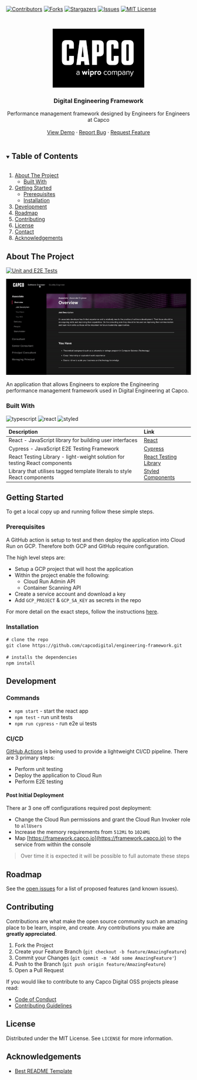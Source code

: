 [![Contributors][contributors-shield]][contributors-url]
[![Forks][forks-shield]][forks-url]
[![Stargazers][stars-shield]][stars-url]
[![Issues][issues-shield]][issues-url]
[![MIT License][license-shield]][license-url]

<!-- PROJECT LOGO -->
<br />
<p align="center">
  <a href="https://github.com/capcodigital/engineering-framework">
    <img src="https://raw.githubusercontent.com/capcodigital/.github/master/images/capco.jpeg" alt="Logo" height="160px">
  </a>

  <h3 align="center">Digital Engineering Framework</h3>

  <p align="center">
    Performance management framework designed by Engineers for Engineers at Capco
    <br />
    <br />
    <a href="https://framework.capco.io">View Demo</a>
    ·
    <a href="https://github.com/capcodigital/engineering-framework/issues">Report Bug</a>
    ·
    <a href="https://github.com/capcodigital/engineering-framework/issues">Request Feature</a>
  </p>
</p>

<!-- TABLE OF CONTENTS -->
<details open="open">
  <summary><h2 style="display: inline-block">Table of Contents</h2></summary>
  <ol>
    <li>
      <a href="#about-the-project">About The Project</a>
      <ul>
        <li><a href="#built-with">Built With</a></li>
      </ul>
    </li>
    <li>
      <a href="#getting-started">Getting Started</a>
      <ul>
        <li><a href="#prerequisites">Prerequisites</a></li>
      </ul>
      <ul>
        <li><a href="#installation">Installation</a></li>
      </ul>
    </li>
    <li><a href="#development">Development</a></li>
    <li><a href="#roadmap">Roadmap</a></li>
    <li><a href="#contributing">Contributing</a></li>
    <li><a href="#license">License</a></li>
    <li><a href="#contact">Contact</a></li>
    <li><a href="#acknowledgements">Acknowledgements</a></li>
  </ol>
</details>

<!-- ABOUT THE PROJECT -->

## About The Project

[![Unit and E2E Tests](https://github.com/capcodigital/engineering-framework/actions/workflows/tests.yml/badge.svg)](https://github.com/capcodigital/engineering-framework/actions/workflows/tests.yml)

![Engineering Framework](./demo.gif)

An application that allows Engineers to explore the Engineering performance management framework used in Digital Engineering at Capco.

### Built With

![typescript](https://img.shields.io/badge/-TypeScript-007ACC?style=flat-square&logo=typescript&logoColor=white)
![react](https://img.shields.io/badge/-React-45b8d8?style=flat-square&logo=react&logoColor=white)
![styled](https://img.shields.io/badge/-Styled_Components-db7092?style=flat-square&logo=styled-components&logoColor=white)

| Description                                                                | Link                                                  |
| :------------------------------------------------------------------------- | :---------------------------------------------------- |
| React - JavaScript library for building user interfaces                    | [React](https://github.com/facebook/create-react-app) |
| Cypress - JavaScript E2E Testing Framework                                 | [Cypress](https://www.cypress.io/)                    |
| React Testing Library - light-weight solution for testing React components | [React Testing Library](https://www.cypress.io/)      |
| Library that utilises tagged template literals to style React components   | [Styled Components](https://styled-components.com/)   |

<!-- GETTING STARTED -->

## Getting Started

To get a local copy up and running follow these simple steps.

### Prerequisites

A GitHub action is setup to test and then deploy the application into Cloud Run on GCP.  Therefore both GCP and GitHub require configuration.

The high level steps are:

* Setup a GCP project that will host the application
* Within the project enable the following:
  * Cloud Run Admin API
  * Container Scanning API
* Create a service account and download a key
* Add `GCP_PROJECT` & `GCP_SA_KEY` as secrets in the repo

For more detail on the exact steps, follow the instructions [here](https://github.com/google-github-actions/deploy-cloudrun).

### Installation

```shell
# clone the repo
git clone https://github.com/capcodigital/engineering-framework.git

# installs the dependencies
npm install
```

<!-- USAGE EXAMPLES -->

## Development

### Commands

* `npm start` - start the react app
* `npm test` - run unit tests
* `npm run cypress` - run e2e ui tests

### CI/CD

[GitHub Actions](https://github.com/capcodigital/engineering-framework/actions) is being used to provide a lightweight CI/CD pipeline.  There are 3 primary steps:

* Perform unit testing
* Deploy the application to Cloud Run
* Perform E2E testing

#### Post Initial Deployment

There ar 3 one off configurations required post deployment:

* Change the Cloud Run permissions and grant the Cloud Run Invoker role to `allUsers`
* Increase the memory requirements from `512Mi` to `1024Mi`
* Map [https://framework.capco.io](https://framework.capco.io) to the service from within the console

> Over time it is expected it will be possible to full automate these steps

<!-- ROADMAP -->

## Roadmap

See the [open issues](https://github.com/capcodigital/engineering-framework/issues) for a list of proposed features (and known issues).

<!-- CONTRIBUTING -->

## Contributing

Contributions are what make the open source community such an amazing place to be learn, inspire, and create. Any contributions you make are **greatly appreciated**.

1. Fork the Project
2. Create your Feature Branch (`git checkout -b feature/AmazingFeature`)
3. Commit your Changes (`git commit -m 'Add some AmazingFeature'`)
4. Push to the Branch (`git push origin feature/AmazingFeature`)
5. Open a Pull Request

If you would like to contribute to any Capco Digital OSS projects please read:

* [Code of Conduct](https://github.com/capcodigital/.github/blob/master/CODE_OF_CONDUCT.md)
* [Contributing Guidelines](https://github.com/capcodigital/.github/blob/master/CONTRIBUTING.md)

<!-- LICENSE -->

## License

Distributed under the MIT License. See `LICENSE` for more information.

<!-- ACKNOWLEDGEMENTS -->

## Acknowledgements

* [Best README Template](https://github.com/othneildrew/Best-README-Template/blob/master/README.md)

<!-- MARKDOWN LINKS & IMAGES -->
<!-- https://www.markdownguide.org/basic-syntax/#reference-style-links -->

[contributors-shield]: https://img.shields.io/github/contributors/capcodigital/engineering-framework.svg?style=for-the-badge
[contributors-url]: https://github.com/capcodigital/engineering-framework/graphs/contributors
[forks-shield]: https://img.shields.io/github/forks/capcodigital/engineering-framework.svg?style=for-the-badge
[forks-url]: https://github.com/capcodigital/engineering-framework/network/members
[stars-shield]: https://img.shields.io/github/stars/capcodigital/engineering-framework.svg?style=for-the-badge
[stars-url]: https://github.com/capcodigital/engineering-framework/stargazers
[issues-shield]: https://img.shields.io/github/issues/capcodigital/engineering-framework.svg?style=for-the-badge
[issues-url]: https://github.com/capcodigital/engineering-framework/issues
[license-shield]: https://img.shields.io/github/license/capcodigital/engineering-framework.svg?style=for-the-badge
[license-url]: https://github.com/capcodigital/engineering-framework/blob/master/LICENSE
